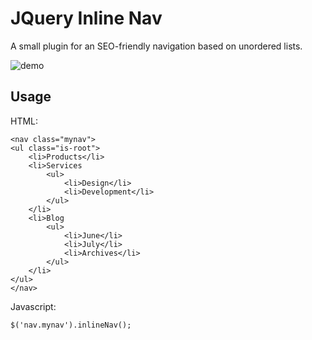 # JQuery Inline Nav

A small plugin for an SEO-friendly navigation based on unordered lists.

![demo](https://cdn.dribbble.com/users/183975/screenshots/3852634/untitled-1.gif)

## Usage

HTML:
```
<nav class="mynav">
<ul class="is-root">
    <li>Products</li>
    <li>Services
        <ul>
            <li>Design</li>
            <li>Development</li>
        </ul>
    </li>
    <li>Blog
        <ul>
            <li>June</li>
            <li>July</li>
            <li>Archives</li>
        </ul>
    </li>
</ul>
</nav>
```

Javascript:
```
$('nav.mynav').inlineNav();
```

